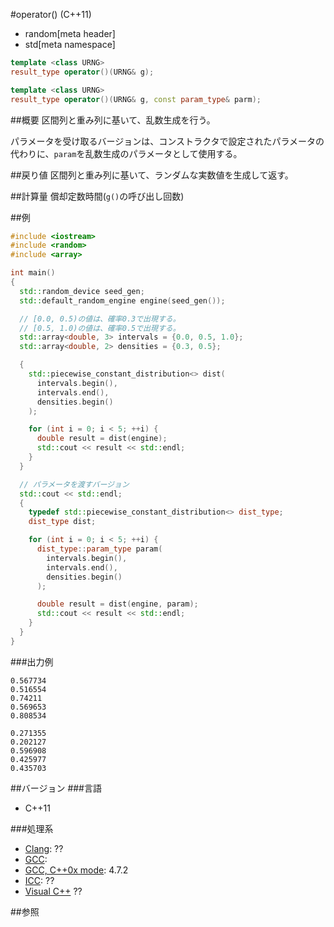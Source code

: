 #operator() (C++11)
* random[meta header]
* std[meta namespace]

```cpp
template <class URNG>
result_type operator()(URNG& g);

template <class URNG>
result_type operator()(URNG& g, const param_type& parm);
```

##概要
区間列と重み列に基いて、乱数生成を行う。

パラメータを受け取るバージョンは、コンストラクタで設定されたパラメータの代わりに、`param`を乱数生成のパラメータとして使用する。


##戻り値
区間列と重み列に基いて、ランダムな実数値を生成して返す。


##計算量
償却定数時間(`g()`の呼び出し回数)


##例
```cpp
#include <iostream>
#include <random>
#include <array>

int main()
{
  std::random_device seed_gen;
  std::default_random_engine engine(seed_gen());

  // [0.0, 0.5)の値は、確率0.3で出現する。
  // [0.5, 1.0)の値は、確率0.5で出現する。
  std::array<double, 3> intervals = {0.0, 0.5, 1.0};
  std::array<double, 2> densities = {0.3, 0.5};

  {
    std::piecewise_constant_distribution<> dist(
      intervals.begin(),
      intervals.end(),
      densities.begin()
    );

    for (int i = 0; i < 5; ++i) {
      double result = dist(engine);
      std::cout << result << std::endl;
    }
  }

  // パラメータを渡すバージョン
  std::cout << std::endl;
  {
    typedef std::piecewise_constant_distribution<> dist_type;
    dist_type dist;

    for (int i = 0; i < 5; ++i) {
      dist_type::param_type param(
        intervals.begin(),
        intervals.end(),
        densities.begin()
      );

      double result = dist(engine, param);
      std::cout << result << std::endl;
    }
  }
}
```


###出力例
```
0.567734
0.516554
0.74211
0.569653
0.808534

0.271355
0.202127
0.596908
0.425977
0.435703
```

##バージョン
###言語
- C++11

###処理系
- [Clang](/implementation.md#clang): ??
- [GCC](/implementation.md#gcc): 
- [GCC, C++0x mode](/implementation.md#gcc): 4.7.2
- [ICC](/implementation.md#icc): ??
- [Visual C++](/implementation.md#visual_cpp) ??


##参照


